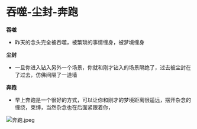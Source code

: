 # 吞噬-尘封-奔跑

**吞噬**

* 昨天的念头完全被吞噬，被繁琐的事情缠身，被梦境缠身

**尘封**

* 一旦你进入钻入另外一个场景，你就和刚才钻入的场景隔绝了，过去被尘封在了过去，仿佛间隔了一道墙

**奔跑**

* 早上奔跑是一个很好的方式，可以让你和刚才的梦境距离很遥远，摆开杂念的缠绕，束缚，当然杂念也在后面紧跟着你，

![&#x5954;&#x8DD1;.jpeg](https://upload-images.jianshu.io/upload_images/10762718-6600329c082b1415.jpeg?imageMogr2/auto-orient/strip%7CimageView2/2/w/1240)


